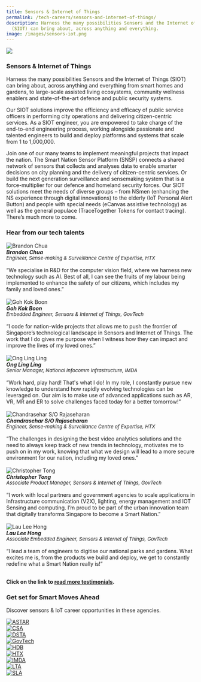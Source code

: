 ```yaml
---
title: Sensors & Internet of Things
permalink: /tech-careers/sensors-and-internet-of-things/
description: Harness the many possibilities Sensors and the Internet of Things
  (SIOT) can bring about, across anything and everything.
image: /images/sensors-iot.png
---
```


![](/images/hero-sensors-internet-things.jpg)

### **Sensors & Internet of Things**

Harness the many possibilities Sensors and the Internet of Things (SIOT) can bring about, across anything and everything from smart homes and gardens, to large-scale assisted living ecosystems, community wellness enablers and state-of-the-art defence and public security systems. 

Our SIOT solutions improve the efficiency and efficacy of public service officers in performing city operations and delivering citizen-centric services. As a SIOT engineer, you are empowered to take charge of the end-to-end engineering process, working alongside passionate and talented engineers to build and deploy platforms and systems that scale from 1 to 1,000,000.

Join one of our many teams to implement meaningful projects that impact the nation. The Smart Nation Sensor Platform (SNSP) connects a shared network of sensors that collects and analyses data to enable smarter decisions on city planning and the delivery of citizen-centric services. Or build the next generation surveillance and sensemaking system that is a force-multiplier for our defence and homeland security forces. Our SIOT solutions meet the needs of diverse groups – from NSmen (enhancing the NS experience through digital innovations) to the elderly (IoT Personal Alert Button) and people with special needs (eCanvas assistive technology) as well as the general populace (TraceTogether Tokens for contact tracing). There’s much more to come.

### **Hear from our tech talents**

<div class="row-testimonial">
<div class="column-testimonial">
<img src="/images/brandon-chua.png" alt="Brandon Chua" title="Tech Talent" /><br><em><strong>Brandon Chua</strong><br><span style="font-size:13px; line-height:14px">Engineer, Sense-making & Surveillance Centre of Expertise, HTX</span></em><br><br>
	“We specialise in R&D for the computer vision field, where we harness new technology such as AI. Best of all, I can see the fruits of my labour being implemented to enhance the safety of our citizens, which includes my family and loved ones.”<br><br></div>	
<div class="column-testimonial">
<img src="/images/kok-boon.png" alt="Goh Kok Boon" title="Tech Talent" /><br><em><strong>Goh Kok Boon </strong><br><span style="font-size:13px; line-height:14px">Embedded Engineer, Sensors & Internet of Things, GovTech</span></em><br><br>
“I code for nation-wide projects that allows me to push the frontier of Singapore’s technological landscape in Sensors and Internet of Things. The work that I do gives me purpose when I witness how they can impact and improve the lives of my loved ones.”<br><br></div>
<div class="column-testimonial">
<img src="/images/ong-ling-ling.png" alt="Ong Ling Ling" title="Tech Talent" /><br><em><strong>Ong Ling Ling</strong><br><span style="font-size:13px; line-height:14px">Senior Manager, National Infocomm Infrastructure, IMDA</span></em><br><br>
	“Work hard, play hard! That's what I do! In my role, I constantly pursue new knowledge to understand how rapidly evolving technologies can be leveraged on. Our aim is to make use of advanced applications such as AR, VR, MR and ER to solve challenges faced today for a better tomorrow!”<br><br></div> 
</div>
<div class="row-testimonial">
<div class="column-testimonial">
<img src="/images/chandrasehar.png" alt="Chandrasehar S/O Rajaseharan" title="Tech Talent" /><br><em><strong>Chandrasehar S/O Rajaseharan</strong><br><span style="font-size:13px; line-height:14px">Engineer, Sense-making & Surveillance Centre of Expertise, HTX</span></em><br><br>
“The challenges in designing the best video analytics solutions and the need to always keep track of new trends in technology, motivates me to push on in my work, knowing that what we design will lead to a more secure environment for our nation, including my loved ones.”<br><br></div>
<div class="column-testimonial">
<img src="/images/christopher-tong.png" alt="Christopher Tong" title="Tech Talent" /><br><em><strong>Christopher Tong</strong><br><span style="font-size:13px; line-height:14px">Associate Product Manager, Sensors & Internet of Things, GovTech</span></em><br><br>
	“I work with local partners and government agencies to scale applications in Infrastructure communication (V2X), lighting, energy management and IOT Sensing and computing. I’m proud to be part of the urban innovation team that digitally transforms Singapore to become a Smart Nation.”<br><br></div>	
<div class="column-testimonial">
<img src="/images/lau-lee-hong.png" alt="Lau Lee Hong" title="Tech Talent" /><br><em><strong>Lau Lee Hong</strong><br><span style="font-size:13px; line-height:14px">Associate Embedded Engineer, Sensors & Internet of Things, GovTech</span></em><br><br>
“I lead a team of engineers to digitise our national parks and gardens. What excites me is, from the products we build and deploy, we get to constantly redefine what a Smart Nation really is!”<br><br></div>
</div>

**Click on the link to [read more testimonials](/testimonials).**

### **Get set for Smart Moves Ahead**
Discover sensors & IoT career opportunities in these agencies.

<div class="row-agencies">
<div class="column-agencies"><a href="https://careers.a-star.edu.sg/" target="new"><img src="/images/logo-astar.png" alt="ASTAR" title="ASTAR"/></a></div>
<div class="column-agencies"><a href="https://www.csa.gov.sg/careers/overview" target="new"><img src="/images/logo-csa.png" alt="CSA" title="CSA"/></a></div>
<div class="column-agencies"><a href="https://careers.pageuppeople.com/845/cw/en/listing/" target="new"><img src="/images/logo-dsta.png" alt="DSTA" title="DSTA"/></a></div>
<div class="column-agencies"><a href="https://go.gov.sg/GovTechCareers" target="new"><img src="/images/logo-govtech.png" alt="GovTech" title="GovTech"/></a></div>
<div class="column-agencies"><a href="https://www.hdb.gov.sg/cs/infoweb/about-us/careers/career-opportunities" target="new"><img src="/images/logo-hdb.png" alt="HDB" title="HDB"/></a></div>
<div class="column-agencies"><a href="https://www.htx.gov.sg/join-us/careers" target="new"><img src="/images/logo-htx.png" alt="HTX" title="HTX"/></a></div>
<div class="column-agencies"><a href="https://www.imda.gov.sg/Who-We-Are/careers" target="new"><img src="/images/logo-imda.png" alt="IMDA" title="IMDA"/></a></div>
<div class="column-agencies"><a href="https://www.lta.gov.sg/content/ltagov/en/who_we_are/careers/join_lta.html" target="new"><img src="/images/logo-lta.png" alt="LTA" title="LTA"/></a></div>
<div class="column-agencies"><a href="https://www.sla.gov.sg/join-us/our-work-at-sla" target="new"><img src="/images/logo-sla.png" alt="SLA" title="SLA"/></a></div>
</div>